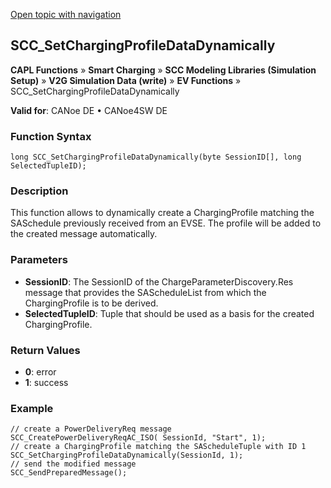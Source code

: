 [Open topic with navigation](../../../../../CANoeDEFamily.htm#Topics/CAPLFunctions/SmartCharging/Functions/CAPLfunctionSCCSetChargingProfileDataDynamically.md)

## SCC_SetChargingProfileDataDynamically

**CAPL Functions** » **Smart Charging** » **SCC Modeling Libraries (Simulation Setup)** » **V2G Simulation Data (write)** » **EV Functions** » SCC_SetChargingProfileDataDynamically

**Valid for**: CANoe DE • CANoe4SW DE

### Function Syntax

```plaintext
long SCC_SetChargingProfileDataDynamically(byte SessionID[], long SelectedTupleID);
```

### Description

This function allows to dynamically create a ChargingProfile matching the SASchedule previously received from an EVSE. The profile will be added to the created message automatically.

### Parameters

- **SessionID**: The SessionID of the ChargeParameterDiscovery.Res message that provides the SAScheduleList from which the ChargingProfile is to be derived.
- **SelectedTupleID**: Tuple that should be used as a basis for the created ChargingProfile.

### Return Values

- **0**: error
- **1**: success

### Example

```plaintext
// create a PowerDeliveryReq message
SCC_CreatePowerDeliveryReqAC_ISO( SessionId, "Start", 1);
// create a ChargingProfile matching the SAScheduleTuple with ID 1
SCC_SetChargingProfileDataDynamically(SessionId, 1);
// send the modified message
SCC_SendPreparedMessage();
```
